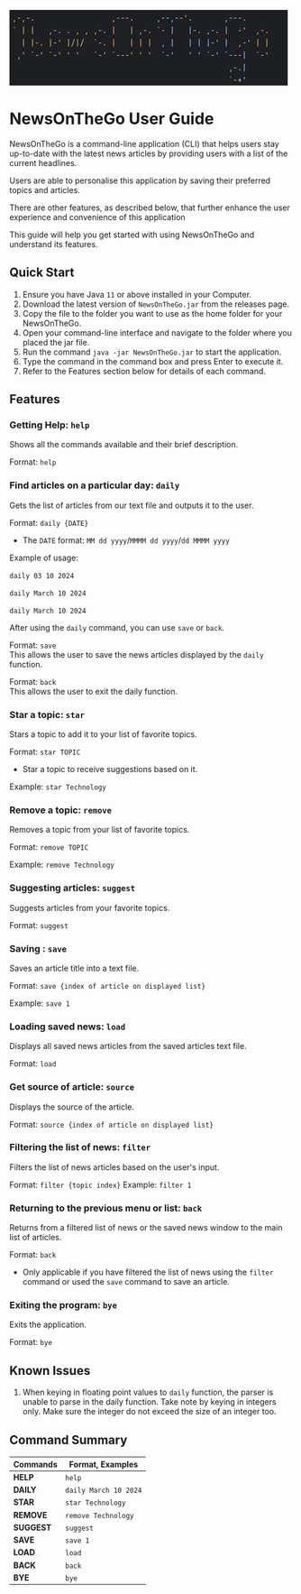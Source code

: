 ![img.png](img.png) 

# NewsOnTheGo User Guide

NewsOnTheGo is a command-line application (CLI) that helps users stay up-to-date with the latest news articles by 
providing users with a list of the current headlines. 

Users are able to personalise this application by saving their
preferred topics and articles.

There are other features, as described below, that further enhance the user experience and convenience
of this application

This guide will help you get started with using NewsOnTheGo and understand its features.

## Quick Start

1. Ensure you have Java `11` or above installed in your Computer.
2. Download the latest version of `NewsOnTheGo.jar` from the releases page.
3. Copy the file to the folder you want to use as the home folder for your NewsOnTheGo.
4. Open your command-line interface and navigate to the folder where you placed the jar file.
5. Run the command `java -jar NewsOnTheGo.jar` to start the application.
6. Type the command in the command box and press Enter to execute it.
7. Refer to the Features section below for details of each command.


## Features

### Getting Help: `help`
Shows all the commands available and their brief description.

Format: `help`

### Find articles on a particular day: `daily`
Gets the list of articles from our text file and outputs it to the user.

Format: `daily {DATE}`

* The `DATE` format: `MM dd yyyy`/`MMMM dd yyyy`/`dd MMMM yyyy`

Example of usage:

`daily 03 10 2024`

`daily March 10 2024`

`daily March 10 2024`

After using the `daily` command, you can use `save` or `back`.

Format: `save`  
This allows the user to save the news articles displayed by the `daily` function.

Format: `back`  
This allows the user to exit the daily function.

### Star a topic: `star`

Stars a topic to add it to your list of favorite topics.

Format: `star TOPIC`

- Star a topic to receive suggestions based on it.

Example:
`star Technology`

### Remove a topic: `remove`

Removes a topic from your list of favorite topics.

Format: `remove TOPIC`

Example:
`remove Technology`

### Suggesting articles: `suggest`

Suggests articles from your favorite topics.

Format: `suggest`

### Saving : `save`

Saves an article title into a text file.

Format: `save {index of article on displayed list}`

Example: 
`save 1`

### Loading saved news: `load`
Displays all saved news articles from the saved articles text file.

Format: `load`

### Get source of article: `source`
Displays the source of the article.

Format: `source {index of article on displayed list}`

### Filtering the list of news: `filter`
Filters the list of news articles based on the user's input.

Format: `filter {topic index}`
Example:
`filter 1`

### Returning to the previous menu or list: `back`
Returns from a filtered list of news or the saved news window to the main list of articles.

Format: `back`

* Only applicable if you have filtered the list of news using the `filter` command or used the `save` command to save an article.


### Exiting the program: `bye`

Exits the application.

Format: `bye`

## Known Issues
1. When keying in floating point values to `daily` function, the parser is unable to parse in the daily function. Take 
note by keying in integers only. Make sure the integer do not exceed the size of an integer too.


## Command Summary

| Commands    | Format, Examples                       |
|-------------|----------------------------------------|
| **HELP**    | `help`                                 |
| **DAILY**   | `daily March 10 2024`                  |
| **STAR**    | `star Technology`                      |
| **REMOVE**  | `remove Technology`                    |
| **SUGGEST** | `suggest`                              |
| **SAVE**    | `save 1`                               |
| **LOAD**    | `load`                                 |
| **BACK**    | `back`                                 |
| **BYE**     | `bye`                                  |